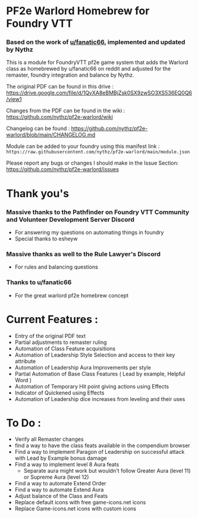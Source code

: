 # PF2e Warlord Homebrew for Foundry VTT
### Based on the work of [u/fanatic66](https://reddit.com/user/fanatic66/submitted/), implemented and updated by Nythz

This is a module for FoundryVTT pf2e game system that adds the Warlord class as homebrewed by u/fanatic66 on reddit and adjusted for the remaster, foundry integration and balance by Nythz.

The original PDF can be found in this drive : https://drive.google.com/file/d/1QvXA8eBMBjZsk0SX9zwSO3XS536EQ0Q6/view1

Changes from the PDF can be found in the wiki : https://github.com/nythz/pf2e-warlord/wiki

Changelog can be found : https://github.com/nythz/pf2e-warlord/blob/main/CHANGELOG.md

Module can be added to your foundry using this manifest link :
`https://raw.githubusercontent.com/nythz/pf2e-warlord/main/module.json`

Please report any bugs or changes I should make in the Issue Section: https://github.com/nythz/pf2e-warlord/issues

# Thank you's
### Massive thanks to the Pathfinder on Foundry VTT Community and Volunteer Development Server Discord
  - For answering my questions on automating things in foundry
  - Special thanks to esheyw

### Massive thanks as well to the Rule Lawyer's Discord
  - For rules and balancing questions
    
### Thanks to u/fanatic66
  - For the great warlord pf2e homebrew concept

# Current Features :
- Entry of the original PDF text
- Partial adjustments to remaster ruling
- Automation of Class Feature acquisitions
- Automation of Leadership Style Selection and access to their key attribute
- Automation of Leadership Aura Improvements per style
- Partial Automation of Base Class Features ( Lead by example, Helpful Word )
- Automation of Temporary Hit point giving actions using Effects
- Indicator of Quickened using Effects
- Automation of Leadership dice increases from leveling and their uses

# To Do :
- Verify all Remaster changes
- find a way to have the class feats available in the compendium browser
- Find a way to implement Paragon of Leadership on successful attack with Lead by Example bonus damage
- Find a way to implement level 8 Aura feats
  - Separate aura might work but wouldn't follow Greater Aura (level 11) or Supreme Aura (level 12)
- Find a way to automate Extend Order
- Find a way to automate Extend Aura
- Adjust balance of the Class and Feats
- Replace default icons with free game-icons.net icons
- Replace Game-icons.net icons with custom icons
